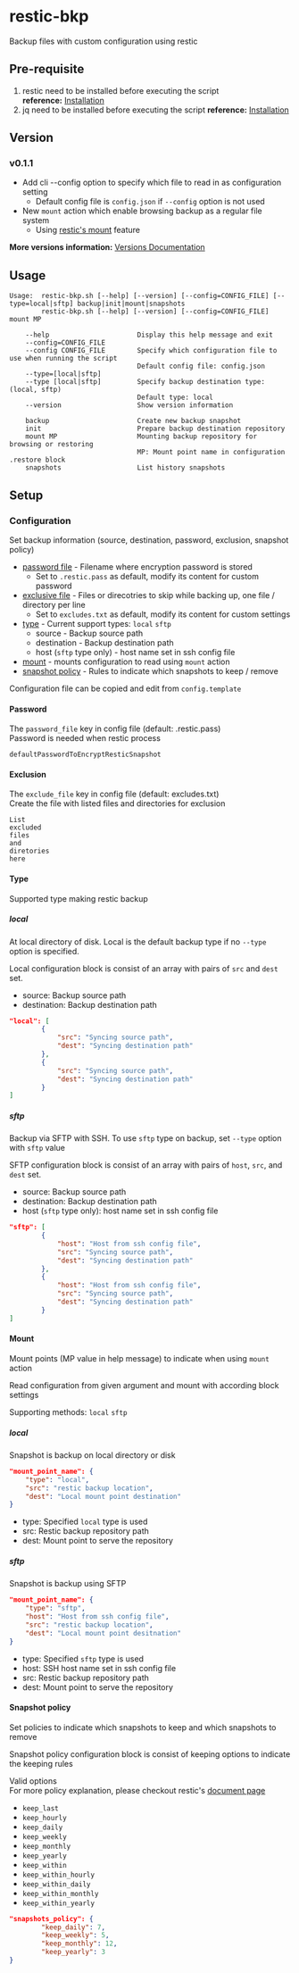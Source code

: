 # restic-bkp
Backup files with custom configuration using restic

## Pre-requisite
1. restic need to be installed before executing the script  
**reference:** [Installation](https://restic.readthedocs.io/en/latest/020_installation.html)
1. jq need to be installed before executing the script
**reference:** [Installation](https://stedolan.github.io/jq/download/)

## Version
### v0.1.1
- Add cli --config option to specify which file to read in as configuration setting 
    - Default config file is `config.json` if `--config` option is not used
- New `mount` action which enable browsing backup as a regular file system
	- Using [restic's mount](https://restic.readthedocs.io/en/latest/050_restore.html#restore-using-mount) feature 

**More versions information:** [Versions Documentation](https://mewing-pisces-b2c.notion.site/restic-bkp-1b852fb0215a4e1d8df00081f3050e1b) 

## Usage
```
Usage:  restic-bkp.sh [--help] [--version] [--config=CONFIG_FILE] [--type=local|sftp] backup|init|mount|snapshots
        restic-bkp.sh [--help] [--version] [--config=CONFIG_FILE] mount MP

    --help                      Display this help message and exit
    --config=CONFIG_FILE
    --config CONFIG_FILE        Specify which configuration file to use when running the script
                                Default config file: config.json
    --type=[local|sftp]         
    --type [local|sftp]         Specify backup destination type: (local, sftp)
                                Default type: local
    --version                   Show version information

    backup                      Create new backup snapshot
    init                        Prepare backup destination repository
    mount MP                    Mounting backup repository for browsing or restoring
                                MP: Mount point name in configuration .restore block
    snapshots                   List history snapshots
```

## Setup
### Configuration
Set backup information (source, destination, password, exclusion, snapshot policy)
- [password file](#password) - Filename where encryption password is stored 
    - Set to `.restic.pass` as default, modify its content for custom password
- [exclusive file](#exclusion) - Files or direcotries to skip while backing up, one file / directory per line
    - Set to `excludes.txt` as default, modify its content for custom settings
- [type](#type) - Current support types: `local` `sftp`
    - source - Backup source path
    - destination - Backup destination path
    - host (`sftp` type only) - host name set in ssh config file
- [mount](#mount) - mounts configuration to read using `mount` action
- [snapshot policy](#snapshot-policy) - Rules to indicate which snapshots to keep / remove

Configuration file can be copied and edit from `config.template`

#### Password
The `password_file` key in config file (default: .restic.pass)<br>
Password is needed when restic process
```
defaultPasswordToEncryptResticSnapshot
```

#### Exclusion
The `exclude_file` key in config file (default: excludes.txt)<br>
Create the file with listed files and directories for exclusion
```
List
excluded 
files
and
diretories
here
``` 

#### Type
Supported type making restic backup

##### local
At local directory of disk. Local is the default backup type if no `--type` option is specified.

Local configuration block is consist of an array with pairs of `src` and `dest` set.
- source: Backup source path
- destination: Backup destination path

```json
"local": [
		{
			"src": "Syncing source path",
			"dest": "Syncing destination path"
		},
		{
			"src": "Syncing source path",
			"dest": "Syncing destination path"
		}
]
```

##### sftp
Backup via SFTP with SSH. To use `sftp` type on backup, set `--type` option with `sftp` value

SFTP configuration block is consist of an array with pairs of `host`, `src`, and `dest` set. 
- source: Backup source path
- destination: Backup destination path
- host (`sftp` type only): host name set in ssh config file 

```json
"sftp": [
		{
			"host": "Host from ssh config file",
			"src": "Syncing source path",
			"dest": "Syncing destination path"
		},
		{
			"host": "Host from ssh config file",
			"src": "Syncing source path",
			"dest": "Syncing destination path"
		}
]

```

#### Mount
Mount points (MP value in help message) to indicate when using `mount` action

Read configuration from given argument and mount with according block settings

Supporting methods: `local` `sftp`

##### local
Snapshot is backup on local directory or disk
```json
"mount_point_name": {
	"type": "local",
	"src": "restic backup location",
	"dest": "Local mount point destination"
}
```
- type: Specified `local` type is used
- src: Restic backup repository path
- dest: Mount point to serve the repository

##### sftp
Snapshot is backup using SFTP
```json
"mount_point_name": {
	"type": "sftp",
	"host": "Host from ssh config file",
	"src": "restic backup location",
	"dest": "Local mount point desitnation"
}
```
- type: Specified `sftp` type is used
- host: SSH host name set in ssh config file
- src: Restic backup repository path
- dest: Mount point to serve the repository

#### Snapshot policy
Set policies to indicate which snapshots to keep and which snapshots to remove

Snapshot policy configuration block is consist of keeping options to indicate the keeping rules

Valid options<br>
For more policy explanation, please checkout restic's [document page](https://restic.readthedocs.io/en/stable/060_forget.html#removing-snapshots-according-to-a-policy)
- `keep_last`
- `keep_hourly`
- `keep_daily`
- `keep_weekly`
- `keep_monthly`
- `keep_yearly`
- `keep_within`
- `keep_within_hourly`
- `keep_within_daily`
- `keep_within_monthly`
- `keep_within_yearly`


```json
"snapshots_policy": {
		"keep_daily": 7,
		"keep_weekly": 5,
		"keep_monthly": 12,
		"keep_yearly": 3
}

```




